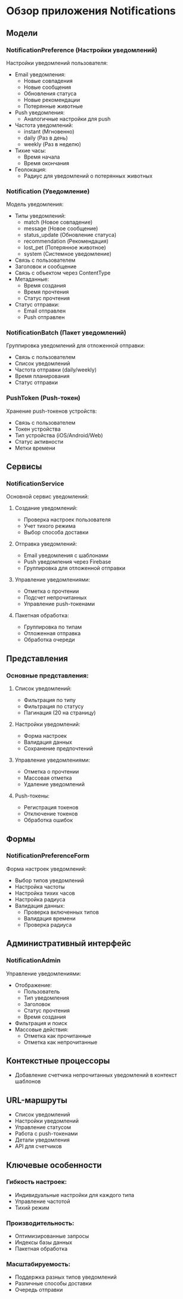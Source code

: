 # Обзор приложения Notifications

## Модели

### NotificationPreference (Настройки уведомлений)
Настройки уведомлений пользователя:
- Email уведомления:
  - Новые совпадения
  - Новые сообщения
  - Обновления статуса
  - Новые рекомендации
  - Потерянные животные
- Push уведомления:
  - Аналогичные настройки для push
- Частота уведомлений:
  - instant (Мгновенно)
  - daily (Раз в день)
  - weekly (Раз в неделю)
- Тихие часы:
  - Время начала
  - Время окончания
- Геолокация:
  - Радиус для уведомлений о потерянных животных

### Notification (Уведомление)
Модель уведомления:
- Типы уведомлений:
  - match (Новое совпадение)
  - message (Новое сообщение)
  - status_update (Обновление статуса)
  - recommendation (Рекомендация)
  - lost_pet (Потерянное животное)
  - system (Системное уведомление)
- Связь с пользователем
- Заголовок и сообщение
- Связь с объектом через ContentType
- Метаданные:
  - Время создания
  - Время прочтения
  - Статус прочтения
- Статус отправки:
  - Email отправлен
  - Push отправлен

### NotificationBatch (Пакет уведомлений)
Группировка уведомлений для отложенной отправки:
- Связь с пользователем
- Список уведомлений
- Частота отправки (daily/weekly)
- Время планирования
- Статус отправки

### PushToken (Push-токен)
Хранение push-токенов устройств:
- Связь с пользователем
- Токен устройства
- Тип устройства (iOS/Android/Web)
- Статус активности
- Метки времени

## Сервисы

### NotificationService
Основной сервис уведомлений:

1. Создание уведомлений:
   - Проверка настроек пользователя
   - Учет тихого режима
   - Выбор способа доставки

2. Отправка уведомлений:
   - Email уведомления с шаблонами
   - Push уведомления через Firebase
   - Группировка для отложенной отправки

3. Управление уведомлениями:
   - Отметка о прочтении
   - Подсчет непрочитанных
   - Управление push-токенами

4. Пакетная обработка:
   - Группировка по типам
   - Отложенная отправка
   - Обработка очереди

## Представления

### Основные представления:
1. Список уведомлений:
   - Фильтрация по типу
   - Фильтрация по статусу
   - Пагинация (20 на страницу)

2. Настройки уведомлений:
   - Форма настроек
   - Валидация данных
   - Сохранение предпочтений

3. Управление уведомлениями:
   - Отметка о прочтении
   - Массовая отметка
   - Удаление уведомлений

4. Push-токены:
   - Регистрация токенов
   - Отключение токенов
   - Обработка ошибок

## Формы

### NotificationPreferenceForm
Форма настроек уведомлений:
- Выбор типов уведомлений
- Настройка частоты
- Настройка тихих часов
- Настройка радиуса
- Валидация данных:
  - Проверка включенных типов
  - Валидация времени
  - Проверка радиуса

## Административный интерфейс

### NotificationAdmin
Управление уведомлениями:
- Отображение:
  - Пользователь
  - Тип уведомления
  - Заголовок
  - Статус прочтения
  - Время создания
- Фильтрация и поиск
- Массовые действия:
  - Отметка как прочитанные
  - Отметка как непрочитанные

## Контекстные процессоры
- Добавление счетчика непрочитанных уведомлений в контекст шаблонов

## URL-маршруты
- Список уведомлений
- Настройки уведомлений
- Управление статусом
- Работа с push-токенами
- Детали уведомления
- API для счетчиков

## Ключевые особенности

### Гибкость настроек:
- Индивидуальные настройки для каждого типа
- Управление частотой
- Тихий режим

### Производительность:
- Оптимизированные запросы
- Индексы базы данных
- Пакетная обработка

### Масштабируемость:
- Поддержка разных типов уведомлений
- Различные способы доставки
- Очередь отправки 